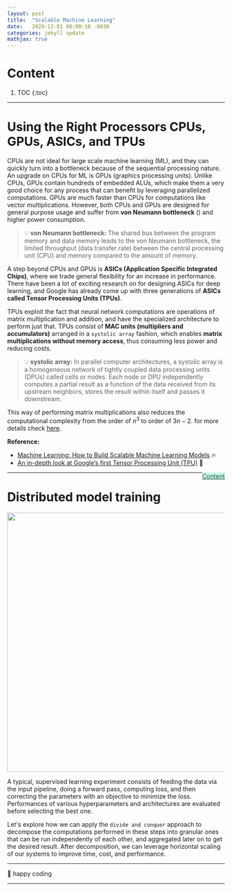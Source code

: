 ```yaml
---
layout: post
title:  "Scalable Machine Learning"
date:   2020-12-01 00:00:10 -0030
categories: jekyll update
mathjax: true
---
```




# Content

1. TOC
{:toc}
---


# Using the Right Processors CPUs, GPUs, ASICs, and TPUs

CPUs are not ideal for large scale machine learning (ML), and they can quickly turn into a bottleneck because of the sequential processing nature. An upgrade on CPUs for ML is GPUs (graphics processing units). Unlike CPUs, GPUs contain hundreds of embedded ALUs, which make them a very good choice for any process that can benefit by leveraging parallelized computations. GPUs are much faster than CPUs for computations like vector multiplications. However, both CPUs and GPUs are designed for general purpose usage and suffer from **von Neumann bottleneck** () and higher power consumption.

> :bulb: **von Neumann bottleneck:** The shared bus between the program memory and data memory leads to the von Neumann bottleneck, the limited throughput (data transfer rate) between the central processing unit (CPU) and memory compared to the amount of memory. 

A step beyond CPUs and GPUs is **ASICs (Application Specific Integrated Chips)**, where we trade general flexibility for an increase in performance. There have been a lot of exciting research on for designing ASICs for deep learning, and Google has already come up with three generations of **ASICs called Tensor Processing Units (TPUs)**.

TPUs exploit the fact that neural network computations are operations of matrix multiplication and addition, and have the specialized architecture to perform just that. TPUs consist of **MAC units (multipliers and accumulators)** arranged in a `systolic array` fashion, which enables **matrix multiplications without memory access**, thus consuming less power and reducing costs.

> :bulb: **systolic array:** In parallel computer architectures, a systolic array is a homogeneous network of tightly coupled data processing units (DPUs) called cells or nodes. Each node or DPU independently computes a partial result as a function of the data received from its upstream neighbors, stores the result within itself and passes it downstream.

This way of performing matrix multiplications also reduces the computational complexity from the order of $n^3$ to order of $3n - 2$. for more details check [here](https://cloud.google.com/blog/products/gcp/an-in-depth-look-at-googles-first-tensor-processing-unit-tpu).

**Reference:**

- [Machine Learning: How to Build Scalable Machine Learning Models](https://www.codementor.io/blog/scalable-ml-models-6rvtbf8dsd) :fire:
- [An in-depth look at Google’s first Tensor Processing Unit (TPU)](https://cloud.google.com/blog/products/gcp/an-in-depth-look-at-googles-first-tensor-processing-unit-tpu) :rocket: 


<a href="#Top" style="color:#2F4F4F;background-color: #c8f7e4;float: right;">Content</a>


-----

# Distributed model training

<center>
<img src="https://cdn.filestackcontent.com/jERYMQCTuWmEdsb3Lrfs" width="600">
</center>

A typical, supervised learning experiment consists of feeding the data via the input pipeline, doing a forward pass, computing loss, and then correcting the parameters with an objective to minimize the loss. Performances of various hyperparameters and architectures are evaluated before selecting the best one.

Let's explore how we can apply the `divide and conquer` approach to decompose the computations performed in these steps into granular ones that can be run independently of each other, and aggregated later on to get the desired result. After decomposition, we can leverage horizontal scaling of our systems to improve time, cost, and performance.


----

:santa: happy coding


----
